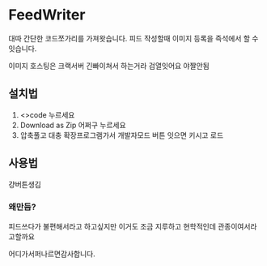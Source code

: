# FeedWriter
대따 간단한 코드쪼가리를 가져왓습니다.
피드 작성할때 이미지 등록을 즉석에서 할 수 잇습니다.

이미지 호스팅은 크랙서버 긴빠이쳐서 하는거라 검열잇어요 야짤안됨

## 설치법
1. <>code 누르세요
2. Download as Zip 어쩌구 누르세요
3. 압축풀고 대충 확장프로그램가서 개발자모드 버튼 잇으면 키시고 로드

## 사용법
걍버튼생김

### 왜만듬?
피드쓰다가 불편해서라고 하고싶지만 이거도 조금 지루하고 현학적인데
관종이여서라고할까요

어디가서퍼나르면감사합니다.
